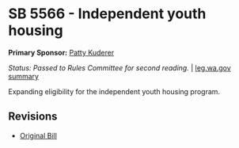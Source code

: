 # SB 5566 - Independent youth housing
**Primary Sponsor:** [Patty Kuderer](/person/leg/patty.kuderer.md)

*Status: Passed to Rules Committee for second reading.* | [leg.wa.gov summary](https://app.leg.wa.gov/billsummary?BillNumber=5566&Year=2021)

Expanding eligibility for the independent youth housing program.

## Revisions
* [Original Bill](1/)